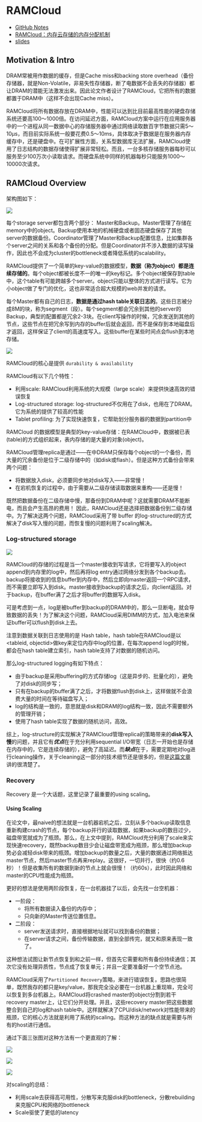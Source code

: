 # RAMCloud

* [GitHub Notes](https://github.com/Emilio66/CSDI/blob/master/5_ramcloud_%E6%9D%8E%E7%84%B6.md)
* [RAMCloud：内存云存储的内存分配机制](https://blog.csdn.net/anzhsoft/article/details/21830991)
* [slides](../slides/lec3-RAMCloud.pdf)

## Motivation & Intro

DRAM常被用作数据的缓存，但是Cache miss和backing store overhead（备份存储器，就是Non-Volatile，非易失性存储器，断了电数据不会丢失的存储器）都让DRAM的潜能无法激发出来。因此论文作者设计了RAMCloud，它把所有的数据都置于DRAM中（这样不会出现Cache miss）。

RAMCloud将所有数据存放在DRAM中，性能可以达到比目前最高性能的硬盘存储系统还要高100～1000倍。在访问延迟方面，RAMCloud方案中运行在应用服务器中的一个进程从同一数据中心的存储服务器中通过网络读取数百字节数据只需5～10μs，而目前实际系统一般要花费0.5～10ms，具体取决于数据是在服务器内存缓存中，还是硬盘中。在可扩展性方面，关系型数据库无法扩展，RAMCloud使用了日志结构的数据存储使得扩展非常轻松。而且，一台多核存储服务器每秒可以服务至少100万次小读取请求。而硬盘系统中同样的机器每秒只能服务1000～10000次请求。

## RAMCloud Overview

架构图如下：

![](https://img-blog.csdn.net/20140323103722906?watermark/2/text/aHR0cDovL2Jsb2cuY3Nkbi5uZXQvYW56aHNvZnQ=/font/5a6L5L2T/fontsize/400/fill/I0JBQkFCMA==/dissolve/70/gravity/SouthEast)

每个storage server都包含两个部分： Master和Backup。Master管理了存储在memory中的object。Backup使用本地的机械硬盘或者固态硬盘保存了其他server的数据备份。Coordinator管理了Master和Backup配置信息，比如集群各个server之间的关系和各个备份的分配。但是Coordinator并不涉入数据的读写操作，因此也不会成为cluster的bottleneck或者降低系统的scalability。

RAMCloud提供了一个简单的key-value的数据模型，**数据（称为object）都是连续存储的**。每个object都被长度不一的唯一的key标记。多个object被保存到table中，这个table有可能跨越多个server。object只能以整体的方式进行读写。它为小object做了专门的优化，这也非常适合超大规模的web并发的请求。

每个Master都有自己的日志，**数据是通过hash table关联日志的**。这些日志被分成8M的块，称为segment（段）。每个segment都会冗余到其他的server的Backup，典型的配置都是冗余2-3块。在client写操作的时候，冗余发送到其他的节点，这些节点在把冗余写到内存的buffer后就会返回，而不是保存到本地磁盘后才返回，这样保证了client的高速度写入。这些buffer在某些时间点会flush到本地存储。

![](https://img-blog.csdn.net/20140323004444890?watermark/2/text/aHR0cDovL2Jsb2cuY3Nkbi5uZXQvYW56aHNvZnQ=/font/5a6L5L2T/fontsize/400/fill/I0JBQkFCMA==/dissolve/70/gravity/SouthEast)

RAMCloud的核心是提供 `durability & availability`

RAMCloud有以下几个特性：

- 利用scale: RAMCloud利用系统的大规模（large scale）来提供快速高效的错误恢复
- Log-structured storage: log-structured不仅用在了disk，也用在了DRAM。它为系统的提供了较高的性能
- Tablet profiling: 为了实现快速恢复，它帮助划分服务器的数据到partition中

RAMCloud 的数据模型是典型的key-value存储：在RAMCloud中，数据被已表(table)的方式组织起来，表内存储的是大量的对象(object)。

RAMCloud管理replica是通过——在中DRAM只保存每个object的一个备份，而大量的冗余备份是位于二级存储中的（如disk或flash）。但是这种方式备份会带来两个问题：

- 将数据放入disk，必须要同步地对disk写入——非常慢！
- 在宕机恢复的过程中，由于需要从二级存储读取数据来重构——还是慢！

既然把数据备份在二级存储中慢，那备份到DRAM中呢？这就需要DRAM不能断电，而且会产生高昂的费用！ 因此，RAMCloud还是选择把数据备份到二级存储中。为了解决这两个问题，RAMCloud采用了带 buffer 的log-structured的方式解决了disk写入慢的问题，而恢复慢的问题利用了scaling解决。

### Log-structured storage

![](img/3-1.png)

RAMCloud的存储的过程是当一个master接收到写请求，它将要写入的object append到内存里的log中，然后再将log entry通过网络分发到各个backup去。backup将接收到的信息buffer到内存中，然后立即向master返回一个RPC请求，而不需要立即写入到disk。master接收到backup的请求之后，向client返回。对于backup，在buffer满了之后才将buffer的数据写入disk。

可是考虑到一点，log是被buffer到backup的DRAM中的，那么一旦断电，就会导致数据的丢失！为了解决这个问题，RAMCloud采用DIMM的方式，加入电池来保证buffer可以flush到disk上去。

注意到数据关联到日志使用的是 Hash table，hash table在RAMCloud是以<tableid, objectid>做key来定位内存中log的位置，在每次append log的时候，都会在hash table建立索引，hash table支持了对数据的随机访问。

那么log-structured logging有如下特点：

- 由于backup是采用buffering的方式存储log（这是异步的、批量化的），避免了对disk的同步写；
- 只有在backup的buffer满了之后，才将数据flush到disk上，这样做就不会浪费大量的时间在等待磁盘写入；
- log的结构是一致的，意思就是disk和DRAM的log结构一致，因此不需要额外的管理开销；
- 使用了hash table实现了数据的随机访问，高效。

综上，log-structure的实现解决了RAMCloud管理replica的策略带来的**disk写入慢**的问题，并且它有***优点***在于充分利用sequential I/O带宽（日志一开始也是存储在内存中的，它是连续存储的），避免了高延迟。而***缺点***在于，需要定期地对log进行cleaning操作，关于cleaning这一部分的技术细节还是很多的，但是[这篇文章](https://blog.csdn.net/anzhsoft/article/details/21830991)讲的很清楚了。

### Recovery

Recovery 是一个大话题，这里记录了最重要的using scaling。

#### Using Scaling

在论文中，最naive的想法就是一台机器宕机之后，立刻从多个backup读取信息重新构建crash的节点，每个backup并行的读取数据，如果backup的数目过少，磁盘带宽就成为了瓶颈。那么，在上文中提到，RAMCloud充分利用了scale来实现快速recovery，既然backup数目少会让磁盘带宽成为瓶颈，那么增加backup势必会减轻disk带来的瓶颈。增加backup的数量之后，大量的数据通过网络抵达master节点，然后master节点再来replay。这很好，一切并行，很快（约0.6秒）！但是收集所有的数据到新的节点上就会很慢！（约60s），此时因此网络和master的CPU性能成为瓶颈。

更好的想法是使用两阶段恢复，在一台机器挂了以后，会先找一台空机器：

* 一阶段：
  * 将所有数据读入备份的内存中；
  * 只向新的Master传送位置信息。
* 二阶段：
  * server发送请求时，直接根据地址就可以找到备份的数据；
  * 在server请求之间，备份传输数据，直到全部传完，就又和原来表现一致了。

这种想法试图让新节点恢复到和之前一样，但首先它需要和所有备份持续通信；其次它没有处理异质性，节点成了恢复单元；并且一定要准备好一个空节点池。

RAMCloud采用了`Partitioned Recovery`策略，来进行错误恢复。思路也很简单，既然我存的都只是key/value，那我完全没必要在一台机器上重现嘛，完全可以恢复到多台机器上。RAMCloud将crashed master的object分割到若干recovery master上，让它们分开处理。并且，这些recovery master把这些数据整合到自己的log和hash table中。这样就解决了CPU/disk/network对性能带来的瓶颈，它的核心方法就是利用了系统的scaling。而这种方法的缺点就是需要与所有的host进行通信。

通过下面三张图对这种方法有一个更直观的了解：

![](img/3-2.png)

![](img/3-3.png)

![](img/3-4.png)

对scaling的总结：

- 利用scale去获得高可用性，分散写来克服disk的bottleneck，分散rebuilding来克服CPU和网络的bottleneck
- Scale驱使了更低的latency